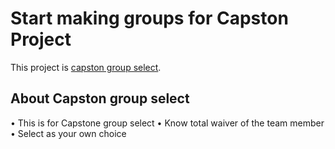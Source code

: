 # Start making groups for Capston Project

This project is [capston group select](https://github.com/facebook/create-react-app).

## About Capston group select
• This is for Capstone group select
• Know total waiver of the team member
• Select as your own choice

